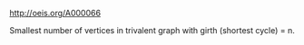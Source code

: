 http://oeis.org/A000066

Smallest number of vertices in trivalent graph with girth (shortest cycle) = n.

